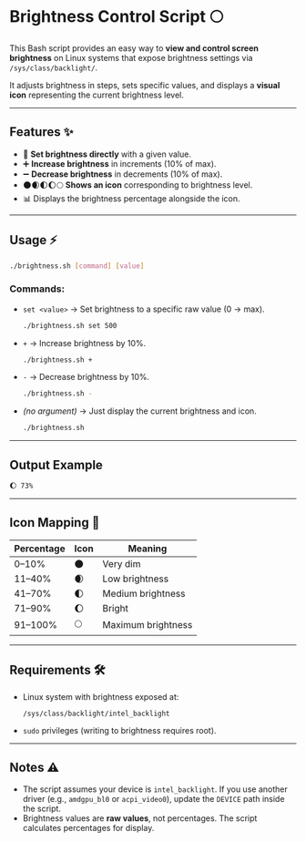 # Brightness Control Script 🌕

This Bash script provides an easy way to **view and control screen brightness** on Linux systems that expose brightness settings via `/sys/class/backlight/`.

It adjusts brightness in steps, sets specific values, and displays a **visual icon** representing the current brightness level.

---

## Features ✨

* 🔧 **Set brightness directly** with a given value.
* ➕ **Increase brightness** in increments (10% of max).
* ➖ **Decrease brightness** in decrements (10% of max).
* 🌑🌒🌓🌔🌕 **Shows an icon** corresponding to brightness level.
* 📊 Displays the brightness percentage alongside the icon.

---

## Usage ⚡

```bash
./brightness.sh [command] [value]
```

### Commands:

* `set <value>` → Set brightness to a specific raw value (0 → max).

  ```bash
  ./brightness.sh set 500
  ```
* `+` → Increase brightness by 10%.

  ```bash
  ./brightness.sh +
  ```
* `-` → Decrease brightness by 10%.

  ```bash
  ./brightness.sh -
  ```
* *(no argument)* → Just display the current brightness and icon.

  ```bash
  ./brightness.sh
  ```

---

## Output Example

```bash
🌔 73%
```

---

## Icon Mapping 🌟

| Percentage | Icon | Meaning            |
| ---------- | ---- | ------------------ |
| 0–10%      | 🌑   | Very dim           |
| 11–40%     | 🌒   | Low brightness     |
| 41–70%     | 🌓   | Medium brightness  |
| 71–90%     | 🌔   | Bright             |
| 91–100%    | 🌕   | Maximum brightness |

---

## Requirements 🛠️

* Linux system with brightness exposed at:

  ```
  /sys/class/backlight/intel_backlight
  ```
* `sudo` privileges (writing to brightness requires root).

---

## Notes ⚠️

* The script assumes your device is `intel_backlight`. If you use another driver (e.g., `amdgpu_bl0` or `acpi_video0`), update the `DEVICE` path inside the script.
* Brightness values are **raw values**, not percentages. The script calculates percentages for display.
